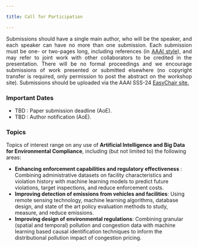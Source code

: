 ```yaml
---

title: Call for Participation

---
```


<p align="justify">
 Submissions should have a single main author, who will be the speaker, and each speaker can have no more than one submission. Each submission must be one- or two-pages long, including references (in <a href="http://www.aaai.org/Publications/Templates/AuthorKit20.zip" target="_blank" > AAAI style</a>), and may refer to joint work with other collaborators to be credited in the presentation. There will be no formal proceedings and we encourage submissions of work presented or submitted elsewhere (no copyright transfer is required, only permission to post the abstract on the workshop site). Submissions should be uploaded via the AAAI SSS-24 
<a href="https://easychair.org/conferences/?conf=sss24" target="_blank" > EasyChair site.</a>
</p>

<h3>Important Dates</h3>
<ul>
  <li> TBD  : Paper submission deadline (AoE). </li>
  <li> TBD  : Author notification (AoE). </li>
</ul>

<h3>Topics</h3>

Topics of interest range on any use of <b> Artificial Intelligence and Big Data for Environmental Compliance</b>, including (but not limited to) the following areas:
  
<ul>
  <li> <b> Enhancing enforcement capabilities and regulatory effectiveness </b>: Combining administrative datasets on facility characteristics and violation history with machine learning models to predict future violations, target inspections, and reduce enforcement costs. </li> 
 
  <li><b>Improving detection of emissions from vehicles and facilities</b>: Using remote sensing technology, machine learning algorithms, database design, and state of the art policy evaluation methods to study, measure, and reduce emissions. </li> 
  
  <li><b>Improving design of environmental regulations</b>: Combining granular (spatial and temporal) pollution and congestion data with machine learning based causal identification techniques to inform the distributional pollution impact of congestion pricing. </li> 
</ul>

